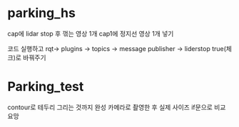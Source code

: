 # parking_hs


cap에 lidar stop 후 꺾는 영상 1개
cap1에 정지선 영상 1개 넣기

코드 실행하고 
rqt->  plugins → topics → message publisher → liderstop true(체크)로 바꿔주기

# Parking_test
contour로 테두리 그리는 것까지 완성
카메라로 촬영한 후 실제 사이즈 if문으로 비교 요망
